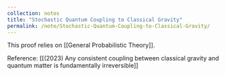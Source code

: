 ```yaml
---
collection: notes
title: "Stochastic Quantum Coupling to Classical Gravity"
permalink: /note/Stochastic-Quantum-Coupling-to-Classical-Gravity/
---
```

This proof relies on [[General Probabilistic Theory]].

Reference:
[[(2023) Any consistent coupling between classical gravity and quantum matter is fundamentally irreversible]]